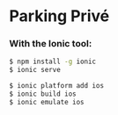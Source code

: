# Parking Privé


### With the Ionic tool:

```bash
$ npm install -g ionic
$ ionic serve
```

```bash
$ ionic platform add ios
$ ionic build ios
$ ionic emulate ios
```

